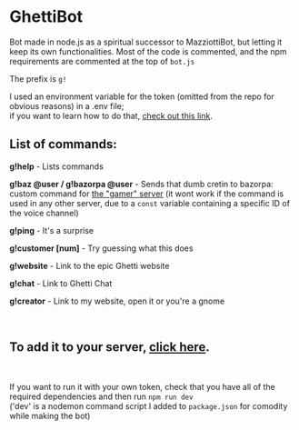 # GhettiBot
 Bot made in node.js as a spiritual successor to MazziottiBot, but letting it keep its own functionalities. Most of the code is commented, and the npm requirements are commented at the top of `bot.js`
 
 The prefix is `g!`
 
 I used an environment variable for the token (omitted from the repo for obvious reasons) in a .env file; <br> if you want to learn how to do that, [check out this link](https://nodejs.dev/learn/how-to-read-environment-variables-from-nodejs). 
 <br>
 
 ## List of commands:
 
**g!help** - Lists commands
 
**g!baz @user / g!bazorpa @user** - Sends that dumb cretin to bazorpa: custom command for [the "gamer" server](https://discord.gg/nJQvwGb32g) (it wont work if the command is used in any other server, due to a `const` variable containing a specific ID of the voice channel)

**g!ping** - It's a surprise

**g!customer [num]** - Try guessing what this does
 
**g!website** - Link to the epic Ghetti website
 
**g!chat** - Link to Ghetti Chat
 
**g!creator** - Link to my website, open it or you're a gnome
 
<br>

## To add it to your server, [click here](https://discord.com/api/oauth2/authorize?client_id=941733393228505158&permissions=8&scope=bot).

<br>

If you want to run it with your own token, check that you have all of the required dependencies and then run `npm run dev` <br>
('dev' is a nodemon command script I added to `package.json` for comodity while making the bot)
